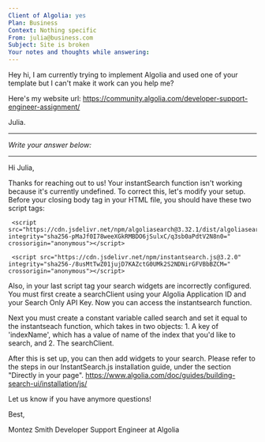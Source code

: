 ```yaml
---
Client of Algolia: yes
Plan: Business
Context: Nothing specific
From: julia@business.com
Subject: Site is broken
Your notes and thoughts while answering:
---
```


Hey hi, I am currently trying to implement Algolia and used one of your template but I can't make it work can you help me?

Here's my website url: https://community.algolia.com/developer-support-engineer-assignment/

Julia.

---
_Write your answer below:_

---

Hi Julia,

Thanks for reaching out to us! Your instantSearch function isn't working because it's currently undefined. To correct this, let's modify your setup. Before your closing body tag in your HTML file, you should have these two script tags:

```
 <script src="https://cdn.jsdelivr.net/npm/algoliasearch@3.32.1/dist/algoliasearchLite.js" integrity="sha256-pMaJf0I78weeXGkRMBDO6jSulxC/q3sb0aPdtV2N8n0=" crossorigin="anonymous"></script>
 
 <script src="https://cdn.jsdelivr.net/npm/instantsearch.js@3.2.0" integrity="sha256-/8usMtTwZ01jujD7KAZctG0UMk2S2NDNirGFVBbBZCM=" crossorigin="anonymous"></script> 
```

Also, in your last script tag your search widgets are incorrectly configured. You must first create a searchClient using your Algolia Application ID and your Search Only API Key. Now you can access the instantsearch function. 

Next you must create a constant variable called search and set it equal to the instantseach function, which takes in two objects: 1. A key of 'indexName', which has a value of name of the index that you'd like to search, and 2. The searchClient. 

After this is set up, you can then add widgets to your search. Please refer to the steps in our InstantSearch.js installation guide, under the section "Directly in your page". https://www.algolia.com/doc/guides/building-search-ui/installation/js/  

Let us know if you have anymore questions!

Best,

Montez Smith
Developer Support Engineer at Algolia
